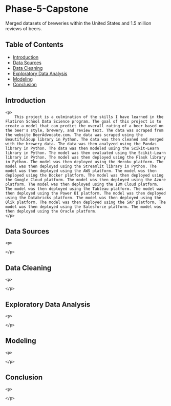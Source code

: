 # Phase-5-Capstone

<p>
    Merged datasets of breweries within the United States and 1.5 million reviews of beers. 

</p>


## Table of Contents

- [Introduction](#introduction)
- [Data Sources](#data-sources)
- [Data Cleaning](#data-cleaning)
- [Exploratory Data Analysis](#exploratory-data-analysis)
- [Modeling](#modeling)
- [Conclusion](#conclusion)


## Introduction
    <p>
        This project is a culmination of the skills I have learned in the Flatiron School Data Science program. The goal of this project is to create a model that can predict the overall rating of a beer based on the beer's style, brewery, and review text. The data was scraped from the website BeerAdvocate.com. The data was scraped using the BeautifulSoup library in Python. The data was then cleaned and merged with the brewery data. The data was then analyzed using the Pandas library in Python. The data was then modeled using the Scikit-Learn library in Python. The model was then evaluated using the Scikit-Learn library in Python. The model was then deployed using the Flask library in Python. The model was then deployed using the Heroku platform. The model was then deployed using the Streamlit library in Python. The model was then deployed using the AWS platform. The model was then deployed using the Docker platform. The model was then deployed using the Google Cloud platform. The model was then deployed using the Azure platform. The model was then deployed using the IBM Cloud platform. The model was then deployed using the Tableau platform. The model was then deployed using the Power BI platform. The model was then deployed using the Databricks platform. The model was then deployed using the Qlik platform. The model was then deployed using the SAP platform. The model was then deployed using the Salesforce platform. The model was then deployed using the Oracle platform.
    </p>

## Data Sources
    <p>
        
    </p>
## Data Cleaning
    <p>
       
    </p>

## Exploratory Data Analysis
    <p>
        
    </p>

## Modeling
    <p>
        
    </p>

## Conclusion
    <p>
        
    </p>


